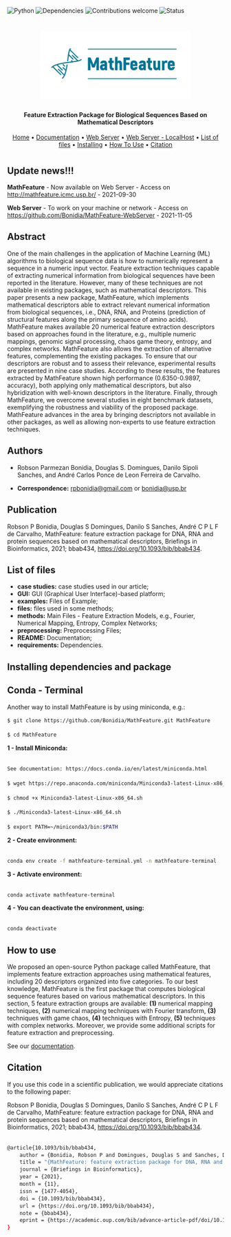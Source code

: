 ![Python](https://img.shields.io/badge/python-v3.7-blue)
![Dependencies](https://img.shields.io/badge/dependencies-up%20to%20date-brightgreen.svg)
![Contributions welcome](https://img.shields.io/badge/contributions-welcome-orange.svg)
![Status](https://img.shields.io/badge/status-up-brightgreen)

<h1 align="center">
  <img src="https://github.com/Bonidia/MathFeature/blob/master/img/MathFeature.png" alt="MathFeature" width="350">
</h1>

<h4 align="center">Feature Extraction Package for Biological Sequences Based on Mathematical Descriptors</h4>

<p align="center">
  <a href="https://github.com/Bonidia/MathFeature">Home</a> •
  <a href="https://bonidia.github.io/MathFeature/">Documentation</a> •
  <a href="http://mathfeature.icmc.usp.br/">Web Server</a> •
  <a href="https://github.com/Bonidia/MathFeature-WebServer">Web Server - LocalHost</a> •
  <a href="#list-of-files">List of files</a> •
  <a href="#installing-dependencies-and-package">Installing</a> •
  <a href="#how-to-use">How To Use</a> •
  <a href="#citation">Citation</a> 
</p>

<h1 align="center"></h1>

## Update news!!!

**MathFeature** - Now available on Web Server - Access on http://mathfeature.icmc.usp.br/ - 2021-09-30

**Web Server** - To work on your machine or network - Access on https://github.com/Bonidia/MathFeature-WebServer - 2021-11-05

## Abstract

One of the main challenges in the application of Machine Learning (ML) algorithms to biological sequence data is how to numerically represent a sequence in a numeric input vector. Feature extraction techniques capable of extracting numerical information from biological sequences have been reported in the literature. However, many of these techniques are not available in existing packages, such as mathematical descriptors. This paper presents a new package, MathFeature, which implements mathematical descriptors able to extract relevant numerical information from biological sequences, i.e., DNA, RNA, and Proteins (prediction of structural features along the primary sequence of amino acids). MathFeature makes available 20 numerical feature extraction descriptors based on approaches found in the literature, e.g., multiple numeric mappings, genomic signal processing, chaos game theory, entropy, and complex networks. MathFeature also allows the extraction of alternative features, complementing the existing packages. To ensure that our descriptors are robust and to assess their relevance, experimental results are presented in nine case studies. According to these results, the features extracted by MathFeature shown high performance (0.6350-0.9897, accuracy), both applying only mathematical descriptors, but also hybridization with well-known descriptors in the literature. Finally, through MathFeature, we overcome several studies in eight benchmark datasets, exemplifying the robustness and viability of the proposed package. MathFeature advances in the area by bringing descriptors not available in other packages, as well as allowing non-experts to use feature extraction techniques.

## Authors

* Robson Parmezan Bonidia, Douglas S. Domingues, Danilo Sipoli Sanches, and André Carlos Ponce de Leon Ferreira de Carvalho.

* **Correspondence:** rpbonidia@gmail.com or bonidia@usp.br


## Publication

Robson P Bonidia, Douglas S Domingues, Danilo S Sanches, André C P L F de Carvalho, MathFeature: feature extraction package for DNA, RNA and protein sequences based on mathematical descriptors, Briefings in Bioinformatics, 2021; bbab434, https://doi.org/10.1093/bib/bbab434.

## List of files

 - **case studies:** case studies used in our article;
 - **GUI:** GUI (Graphical User Interface)-based platform;
 - **examples:** Files of Example;
 - **files:** files used in some methods;
 - **methods:** Main Files - Feature Extraction Models, e.g., Fourier, Numerical Mapping, Entropy, Complex Networks;
 - **preprocessing:** Preprocessing Files;
 - **README:** Documentation;
 - **requirements:** Dependencies.


## Installing dependencies and package

## Conda - Terminal

Another way to install MathFeature is by using miniconda, e.g.:

```sh
$ git clone https://github.com/Bonidia/MathFeature.git MathFeature

$ cd MathFeature
```

**1 - Install Miniconda:** 

```sh

See documentation: https://docs.conda.io/en/latest/miniconda.html

$ wget https://repo.anaconda.com/miniconda/Miniconda3-latest-Linux-x86_64.sh

$ chmod +x Miniconda3-latest-Linux-x86_64.sh

$ ./Miniconda3-latest-Linux-x86_64.sh

$ export PATH=~/miniconda3/bin:$PATH

```

**2 - Create environment:**

```sh

conda env create -f mathfeature-terminal.yml -n mathfeature-terminal

```

**3 - Activate environment:**

```sh

conda activate mathfeature-terminal

```

**4 - You can deactivate the environment, using:**

```sh

conda deactivate

```
## How to use

We proposed an open-source Python package called MathFeature, that implements feature extraction approaches using mathematical features, including 20 descriptors organized into five categories. To our best knowledge, MathFeature is the first package that computes biological sequence features based on various mathematical descriptors. In this section, 5 feature extraction groups are available: **(1)** numerical mapping techniques, **(2)** numerical mapping techniques with Fourier transform, **(3)** techniques with game chaos, **(4)** techniques with Entropy, **(5)** techniques with complex networks. Moreover, we provide some additional scripts for feature extraction and preprocessing.

See our [documentation](https://bonidia.github.io/MathFeature).

## Citation

If you use this code in a scientific publication, we would appreciate citations to the following paper:

Robson P Bonidia, Douglas S Domingues, Danilo S Sanches, André C P L F de Carvalho, MathFeature: feature extraction package for DNA, RNA and protein sequences based on mathematical descriptors, Briefings in Bioinformatics, 2021; bbab434, https://doi.org/10.1093/bib/bbab434.

```sh

@article{10.1093/bib/bbab434,
    author = {Bonidia, Robson P and Domingues, Douglas S and Sanches, Danilo S and de Carvalho, André C P L F},
    title = "{MathFeature: feature extraction package for DNA, RNA and protein sequences based on mathematical descriptors}",
    journal = {Briefings in Bioinformatics},
    year = {2021},
    month = {11},
    issn = {1477-4054},
    doi = {10.1093/bib/bbab434},
    url = {https://doi.org/10.1093/bib/bbab434},
    note = {bbab434},
    eprint = {https://academic.oup.com/bib/advance-article-pdf/doi/10.1093/bib/bbab434/41108442/bbab434.pdf},
}

```
